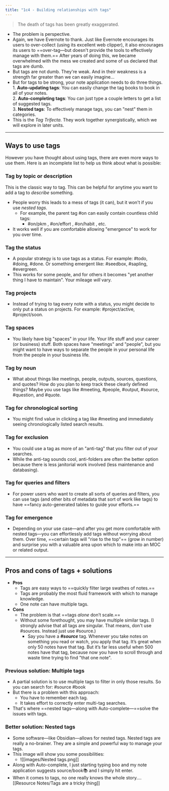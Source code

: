```yaml
---
title: "1c4 - Building relationships with tags"
---
```

> The death of tags has been greatly exaggerated.

- The problem is perspective.  
- Again, we have Evernote to thank. Just like Evernote encourages its users to over-collect (using its excellent web clipper), it also encourages its users to ==over-tag—but doesn't provide the tools to effectively manage with them.== After years of doing this, we became overwhelmed with the mess we created and some of us declared that tags are dumb.
- But tags are not dumb. They're weak. And in their weakness is a strength far greater than we can easily imagine...  
- But for tags to be strong, your note application needs to do three things.
	1. **Auto-updating tags**: You can easily change the tag books to book in all of your notes.  
	2. **Auto-completing tags**: You can just type a couple letters to get a list of suggested tags.  
	3. **Nested tags**: To effectively manage tags, you can "nest" them in categories.
- This is the _Tag Trifecta_. They work together synergistically, which we will explore in later units.

--- 
## Ways to use tags
However you have thought about using tags, there are even more ways to use them. Here is an incomplete list to help us think about what is possible:  
  
### Tag by **topic** or **description**
This is the classic way to tag. This can be helpful for anytime you want to add a tag to _describe_ something.   
- People worry this leads to a mess of tags (it can), but it won't if you use _nested tags_. 
    - For example, the parent tag #on can easily contain countless child tags:
        - #on/pkm , #on/effort , #on/habit , etc.
- It works well if you are comfortable allowing "emergence" to work for you over time. 

### ﻿Tag the **status**
- A popular strategy is to use tags as a status. For example: #todo, #doing, #done. Or something emergent like: #seedbox, #sapling, #evergreen. 
- This works for some people, and for others it becomes "yet another thing I have to maintain". Your mileage _will_ vary.

### ﻿Tag **projects**
- Instead of trying to tag every note with a status, you might decide to only put a status on projects. For example: #project/active, #project/soon.

### ﻿﻿Tag **spaces**
- You likely have big "spaces" in your life. Your life stuff and your career (or business) stuff. Both spaces have "meetings" and "people", but you might want to have ways to separate the people in your personal life from the people in your business life. 

### ﻿Tag by **noun**
- What about things like meetings, people, outputs, sources, questions, and quotes? How do you plan to keep track these clearly defined things? Maybe you use tags like #meeting, #people, #output, #source, #question, and #quote. 

### ﻿Tag for **chronological sorting**
- You might find value in clicking a tag like #meeting and immediately seeing chronologically listed search results.

### ﻿﻿Tag for **exclusion** 
- You could use a tag as more of an "anti-tag" that you filter out of your searches.
- While the anti-tag sounds cool, anti-folders are often the better option because there is less janitorial work involved (less maintenance and databasing).

### ﻿Tag for **queries** and **filters**
- For power users who want to create all sorts of queries and filters, you can use tags (and other bits of metadata that sort of work like tags) to have ==fancy auto-generated tables to guide your efforts.==

### ﻿﻿Tag for **emergence**
- Depending on your use case—and after you get more comfortable with nested tags—you can effortlessly add tags without worrying about them. Over time, ==certain tags will "rise to the top"== (grow in number) and surprise you with a valuable area upon which to make into an MOC or related output.

---
## Pros and cons of tags + solutions
- **Pros**
	- Tags are easy ways to ==quickly filter large swathes of notes.==
	- Tags are probably the most fluid framework with which to manage knowledge. 
	- One note can have multiple tags.
- **Cons**
	- The problem is that ==tags _alone_ don’t scale.==
	- Without some forethought, you may have multiple similar tags. (I strongly advise that all tags are singular. That means, don't use #sources. Instead just use #source.)
		- Say you have a **_#source_** tag. Whenever you take notes on something you read or watch, you apply that tag. It’s great when only 50 notes have that tag. But it’s far less useful when 500 notes have that tag, because now you have to scroll through and waste time trying to find "that one note".

### Previous solution: **Multiple tags**
- A partial solution is to use multiple tags to filter in only those results. So you can search for: #source #book 
- But there is a problem with this approach:  
	- You have to remember each tag.
	- It takes effort to correctly enter multi-tag searches.
- That's where ==nested tags—along with Auto-complete—==solve the issues with tags.

### Better solution: **Nested tags**
- Some software—like Obsidian—allows for nested tags. Nested tags are really a no-brainer. They are a simple and powerful way to manage your tags.  
- This image will show you some possibilities:
	- ![[images/Nested tags.png]]
- Along with Auto-complete, I just starting typing boo and my note application suggests source/book📚 and I simply hit enter.
-   When it comes to tags, no one really knows the whole story.... [[Resource Notes/Tags are a tricky thing]]